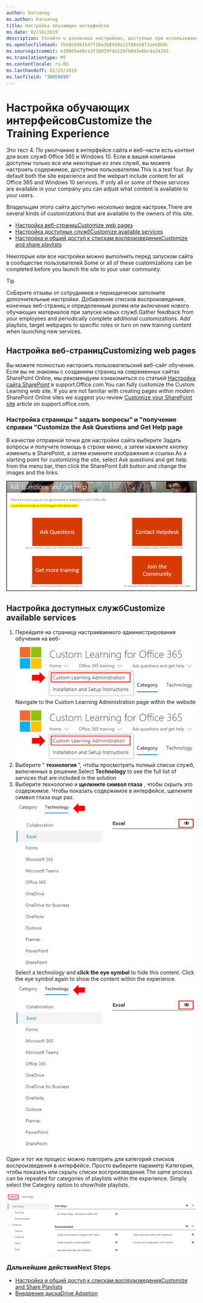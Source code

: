 ```yaml
---
author: karuanag
ms.author: karuanag
title: Настройка обучающих интерфейсов
ms.date: 02/10/2019
description: Узнайте о различных настройках, доступных при использовании настраиваемого обучения для Office 365
ms.openlocfilehash: fbb8e5861547f26a3b8419e11f89e5872aeb0b0c
ms.sourcegitcommit: e10085e60ca3f38029fde229fb093e6bc4a34203
ms.translationtype: MT
ms.contentlocale: ru-RU
ms.lasthandoff: 02/25/2019
ms.locfileid: "30059690"
---
```

# <a name="customize-the-training-experience"></a><span data-ttu-id="a8502-103">Настройка обучающих интерфейсов</span><span class="sxs-lookup"><span data-stu-id="a8502-103">Customize the Training Experience</span></span>

<span data-ttu-id="a8502-p101">Это тест 4. По умолчанию в интерфейсе сайта и веб-части есть контент для всех служб Office 365 и Windows 10.  Если в вашей компании доступны только все или некоторые из этих служб, вы можете настроить содержимое, доступное пользователям.</span><span class="sxs-lookup"><span data-stu-id="a8502-p101">This is a test four. By default both the site experience and the webpart include content for all Office 365 and Windows 10 services.  If only all or some of these services are available in your company you can adjust what content is available to your users.</span></span>  

<span data-ttu-id="a8502-107">Владельцам этого сайта доступно несколько видов настроек.</span><span class="sxs-lookup"><span data-stu-id="a8502-107">There are several kinds of customizations that are available to the owners of this site.</span></span> 

- [<span data-ttu-id="a8502-108">Настройка веб-страниц</span><span class="sxs-lookup"><span data-stu-id="a8502-108">Customize web pages</span></span>](#customizing-web-pages)
- [<span data-ttu-id="a8502-109">Настройка доступных служб</span><span class="sxs-lookup"><span data-stu-id="a8502-109">Customize available services</span></span>](#customize-available-services)
- [<span data-ttu-id="a8502-110">Настройка и общий доступ к спискам воспроизведения</span><span class="sxs-lookup"><span data-stu-id="a8502-110">Customize and share playlists</span></span>](customplaylist.md)

<span data-ttu-id="a8502-111">Некоторые или все настройки можно выполнить перед запуском сайта в сообществе пользователей.</span><span class="sxs-lookup"><span data-stu-id="a8502-111">Some or all of these customizations can be completed before you launch the site to your user community.</span></span>  

> [!TIP]
> <span data-ttu-id="a8502-p102">СоБерите отзывы от сотрудников и периодически заполните дополнительные настройки.  Добавление списков воспроизведения, конечных веб-страниц к определенным ролям или включение нового обучающих материалов при запуске новых служб.</span><span class="sxs-lookup"><span data-stu-id="a8502-p102">Gather feedback from your employees and periodically complete additional customizations.  Add playlists, target webpages to specific roles or turn on new training content when launching new services.</span></span> 

## <a name="customizing-web-pages"></a><span data-ttu-id="a8502-114">Настройка веб-страниц</span><span class="sxs-lookup"><span data-stu-id="a8502-114">Customizing web pages</span></span>

<span data-ttu-id="a8502-p103">Вы можете полностью настроить пользовательский веб-сайт обучения. Если вы не знакомы с созданием страниц на современных сайтах SharePoint Online, мы рекомендуем ознакомиться со статьей [Настройка сайта SharePoint](https://support.office.com/en-us/article/customize-your-sharepoint-site-320b43e5-b047-4fda-8381-f61e8ac7f59b) в support.Office.com.</span><span class="sxs-lookup"><span data-stu-id="a8502-p103">You can fully customize the Custom Learning web site. If you are not familiar with creating pages within modern SharePoint Online sites we suggest you review [Customize your SharePoint site](https://support.office.com/en-us/article/customize-your-sharepoint-site-320b43e5-b047-4fda-8381-f61e8ac7f59b) article on support.office.com.</span></span> 

### <a name="customize-the-ask-questions-and-get-help-page"></a><span data-ttu-id="a8502-117">Настройка страницы " **задать вопросы" и "получение справки** "</span><span class="sxs-lookup"><span data-stu-id="a8502-117">Customize the **Ask Questions and Get Help** page</span></span>

<span data-ttu-id="a8502-118">В качестве отправной точки для настройки сайта выберите Задать вопросы и получите помощь в строке меню, а затем нажмите кнопку изменить в SharePoint, а затем измените изображения и ссылки.</span><span class="sxs-lookup"><span data-stu-id="a8502-118">As a starting point for customizing the site, select Ask questions and get help from the menu bar, then click the SharePoint Edit button and change the images and the links.</span></span> 

![кустом_аск. png](media/custom_ask.png)

## <a name="customize-available-services"></a><span data-ttu-id="a8502-120">Настройка доступных служб</span><span class="sxs-lookup"><span data-stu-id="a8502-120">Customize available services</span></span>

1.  <span data-ttu-id="a8502-121">Перейдите на страницу настраиваемого администрирования обучения на веб- ![сайте кустом_админ. png](media/custom_admin.png)</span><span class="sxs-lookup"><span data-stu-id="a8502-121">Navigate to the Custom Learning Administration page within the website ![custom_admin.png](media/custom_admin.png)</span></span>
1. <span data-ttu-id="a8502-122">Выберите " **технология** ", чтобы просмотреть полный список служб, включенных в решение.</span><span class="sxs-lookup"><span data-stu-id="a8502-122">Select **Technology** to see the full list of services that are included in the solution</span></span>
1. <span data-ttu-id="a8502-p104">Выберите технологию и **щелкните символ глаза** , чтобы скрыть это содержимое.  Чтобы показать содержимое в интерфейсе, щелкните символ глаза еще раз. ![настраиваемая Настройка](media/custom_techlist.png)</span><span class="sxs-lookup"><span data-stu-id="a8502-p104">Select a technology and **click the eye symbol** to hide this content.  Click the eye symbol again to show the content within the experience. ![custom](media/custom_techlist.png)</span></span>

<span data-ttu-id="a8502-p105">Один и тот же процесс можно повторять для категорий списков воспроизведения в интерфейсе.  Просто выберите параметр Категория, чтобы показать или скрыть списки воспроизведения.</span><span class="sxs-lookup"><span data-stu-id="a8502-p105">The same process can be repeated for categories of playlists within the experience.  Simply select the Category option to show/hide playlists.</span></span> 

![кустом_кат. png](media/custom_cat.png)

### <a name="next-steps"></a><span data-ttu-id="a8502-129">Дальнейшие действия</span><span class="sxs-lookup"><span data-stu-id="a8502-129">Next Steps</span></span>

- [<span data-ttu-id="a8502-130">Настройка и общий доступ к спискам воспроизведения</span><span class="sxs-lookup"><span data-stu-id="a8502-130">Customize and Share Playlists</span></span>](customplaylist.md)
- [<span data-ttu-id="a8502-131">Внедрение диска</span><span class="sxs-lookup"><span data-stu-id="a8502-131">Drive Adoption</span></span>](driveadoption.md) 